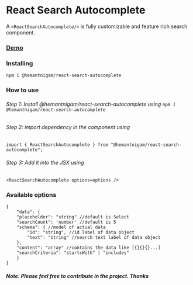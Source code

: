 
  

# React Search Autocomplete
A `<ReactSearchAutocomplete/>` is fully customizable and feature rich search component.

### [Demo](https://react-search-autocomplete.netlify.app/)
### Installing
`npm i @hemantnigam/react-search-autocomplete`

### How to use

###### Step 1: Install @hemantnigam/react-search-autocomplete using `npm i @hemantnigam/react-search-autocomplete`
###### Step 2: import dependency in the component using
```import { ReactSearchAutocomplete } from "@hemantnigam/react-search-autocomplete";```

###### Step 3: Add it into the JSX using
```<ReactSearchAutocomplete options=options />```

### Available options
```
{
	"data": {
	"placeholder": "string" //default is Select
	"searchCount": 'number' //default is 5
	"schema": { //model of actual data
		"id": "string", //id label of data object
		"text": "string" //search text label of data object
	},
	"content": "array" //contains the data like [{}{}{}...]
	"searchCriteria": "startsWith" | "includes"
	}
}
```

##### Note: Please feel free to contribute in the project. Thanks